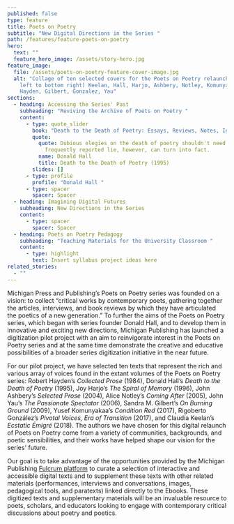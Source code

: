 ```yaml
---
published: false
type: feature
title: Poets on Poetry
subtitle: "New Digital Directions in the Series "
path: /features/feature-poets-on-poetry
hero:
  text: ""
  feature_hero_image: /assets/story-hero.jpg
feature_image:
  file: /assets/poets-on-poetry-feature-cover-image.jpg
  alt: "Collage of ten selected covers for the Poets on Poetry relaunch: (from top
    left to bottom right) Keelan, Hall, Harjo, Ashbery, Notley, Komunyakaa,
    Hayden, Gilbert, Gonzalez, Yau"
sections:
  - heading: Accessing the Series' Past
    subheading: "Reviving the Archive of Poets on Poetry "
    content:
      - type: quote_slider
        book: "Death to the Death of Poetry: Essays, Reviews, Notes, Interviews "
        quote:
          quote: Dubious elegies on the death of poetry shouldn't need answers. A
            frequently reported lie, however, can turn into fact.
          name: Donald Hall
          title: Death to the Death of Poetry (1995)
        slides: []
      - type: profile
        profile: "Donald Hall "
      - type: spacer
        spacer: Spacer
  - heading: Imagining Digital Futures
    subheading: New Directions in the Series
    content:
      - type: spacer
        spacer: Spacer
  - heading: Poets on Poetry Pedagogy
    subheading: "Teaching Materials for the University Classroom "
    content:
      - type: highlight
        text: Insert syllabus project ideas here
related_stories:
  - ""
---
```

Michigan Press and Publishing’s Poets on Poetry series was founded on a vision: to collect “critical works by contemporary poets, gathering together the articles, interviews, and book reviews by which they have articulated the poetics of a new generation.” To further the aims of the Poets on Poetry series, which began with series founder Donald Hall, and to develop them in innovative and exciting new directions, Michigan Publishing has launched a digitization pilot project with an aim to reinvigorate interest in the Poets on Poetry series and at the same time demonstrate the creative and educative possibilities of a broader series digitization initiative in the near future. 

For our pilot project, we have selected ten texts that represent the rich and various array of voices found in the extant volumes of the Poets on Poetry series: Robert Hayden’s *Collected Prose* (1984), Donald Hall’s *Death to the Death of Poetry* (1995), Joy Harjo’s *The Spiral of Memory* (1996), John Ashbery’s *Selected Prose* (2004), Alice Notley’s *Coming After* (2005), John Yau’s *The Passionate Spectator* (2006), Sandra M. Gilbert’s *On Burning Ground* (2009), Yusef Komunyakaa’s *Condition Red* (2017), Rigoberto González’s *Pivotal Voices, Era of Transition* (2017), and Claudia Keelan’s *Ecstatic Émigré* (2018). The authors we have chosen for this digital relaunch of Poets on Poetry come from a variety of communities, backgrounds, and poetic sensibilities, and their works have helped shape our vision for the series' future. 

Our goal is to take advantage of the opportunities provided by the Michigan Publishing [Fulcrum platform](https://www-fulcrum-org.proxy.lib.umich.edu/) to curate a selection of interactive and accessible digital texts and to supplement these texts with other related materials (performances, interviews and conversations, images, pedagogical tools, and paratexts) linked directly to the Ebooks. These digitized texts and supplementary materials will be an invaluable resource to poets, scholars, and educators looking to engage with contemporary critical discussions about poetry and poetics.